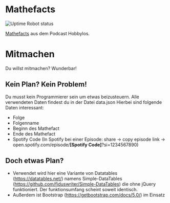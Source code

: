 # Mathefacts

![Uptime Robot status](https://img.shields.io/uptimerobot/status/m791957236-f10ebe14b28882d0e1bc5cb0?style=for-the-badge)

<a href="https://mathe.hobbylos.online/">Mathefacts</a> aus dem Podcast Hobbylos.

# Mitmachen

Du willst mitmachen? Wunderbar!

## Kein Plan? Kein Problem!

Du musst kein Programmierer sein um etwas beizusteuern. Alle verwendeten Daten findest du in der Datei data.json
Hierbei sind folgende Daten interessant:
- Folge
- Folgenname
- Beginn des Mathefact
- Ende des Mathefact
- Spotify Code (In Spotify bei einer Episode: share -> copy episode link -> open.spotify.com/episode/**[Spotify Code]**?si=1234567890)

## Doch etwas Plan?

- Verwendet wird hier eine Variante von Datatables (https://datatables.net/) namens Simple-DataTables (https://github.com/fiduswriter/Simple-DataTables) die ohne jQuery funktioniert. Der funktionsumfang scheint soweit identisch.
- Außerdem ist Bootstrap (https://getbootstrap.com/docs/5.0/) im Einsatz


